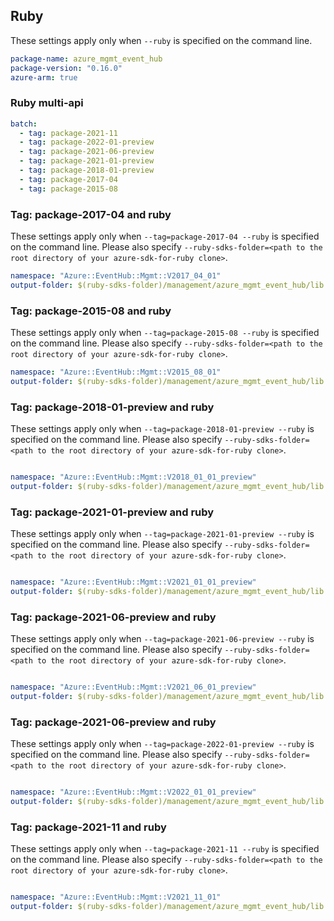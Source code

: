 ## Ruby

These settings apply only when `--ruby` is specified on the command line.

``` yaml
package-name: azure_mgmt_event_hub
package-version: "0.16.0"
azure-arm: true
```

### Ruby multi-api

``` yaml $(ruby) && $(multiapi)
batch:
  - tag: package-2021-11
  - tag: package-2022-01-preview
  - tag: package-2021-06-preview
  - tag: package-2021-01-preview
  - tag: package-2018-01-preview
  - tag: package-2017-04
  - tag: package-2015-08
```

### Tag: package-2017-04 and ruby

These settings apply only when `--tag=package-2017-04 --ruby` is specified on the command line.
Please also specify `--ruby-sdks-folder=<path to the root directory of your azure-sdk-for-ruby clone>`.

``` yaml $(tag) == 'package-2017-04' && $(ruby)
namespace: "Azure::EventHub::Mgmt::V2017_04_01"
output-folder: $(ruby-sdks-folder)/management/azure_mgmt_event_hub/lib
```

### Tag: package-2015-08 and ruby

These settings apply only when `--tag=package-2015-08 --ruby` is specified on the command line.
Please also specify `--ruby-sdks-folder=<path to the root directory of your azure-sdk-for-ruby clone>`.

``` yaml $(tag) == 'package-2015-08' && $(ruby)
namespace: "Azure::EventHub::Mgmt::V2015_08_01"
output-folder: $(ruby-sdks-folder)/management/azure_mgmt_event_hub/lib
```

### Tag: package-2018-01-preview and ruby

These settings apply only when `--tag=package-2018-01-preview --ruby` is specified on the command line.
Please also specify `--ruby-sdks-folder=<path to the root directory of your azure-sdk-for-ruby clone>`.

``` yaml $(tag) == 'package-2018-01-preview' && $(ruby)

namespace: "Azure::EventHub::Mgmt::V2018_01_01_preview"
output-folder: $(ruby-sdks-folder)/management/azure_mgmt_event_hub/lib
```

### Tag: package-2021-01-preview and ruby

These settings apply only when `--tag=package-2021-01-preview --ruby` is specified on the command line.
Please also specify `--ruby-sdks-folder=<path to the root directory of your azure-sdk-for-ruby clone>`.

``` yaml $(tag) == 'package-2021-01-preview' && $(ruby)

namespace: "Azure::EventHub::Mgmt::V2021_01_01_preview"
output-folder: $(ruby-sdks-folder)/management/azure_mgmt_event_hub/lib
```

### Tag: package-2021-06-preview and ruby

These settings apply only when `--tag=package-2021-06-preview --ruby` is specified on the command line.
Please also specify `--ruby-sdks-folder=<path to the root directory of your azure-sdk-for-ruby clone>`.

``` yaml $(tag) == 'package-2021-06-preview' && $(ruby)

namespace: "Azure::EventHub::Mgmt::V2021_06_01_preview"
output-folder: $(ruby-sdks-folder)/management/azure_mgmt_event_hub/lib
```

### Tag: package-2021-06-preview and ruby

These settings apply only when `--tag=package-2022-01-preview --ruby` is specified on the command line.
Please also specify `--ruby-sdks-folder=<path to the root directory of your azure-sdk-for-ruby clone>`.

``` yaml $(tag) == 'package-2022-01-preview' && $(ruby)

namespace: "Azure::EventHub::Mgmt::V2022_01_01_preview"
output-folder: $(ruby-sdks-folder)/management/azure_mgmt_event_hub/lib
```

### Tag: package-2021-11 and ruby

These settings apply only when `--tag=package-2021-11 --ruby` is specified on the command line.
Please also specify `--ruby-sdks-folder=<path to the root directory of your azure-sdk-for-ruby clone>`.

``` yaml $(tag) == 'package-2021-11' && $(ruby)

namespace: "Azure::EventHub::Mgmt::V2021_11_01"
output-folder: $(ruby-sdks-folder)/management/azure_mgmt_event_hub/lib
```
